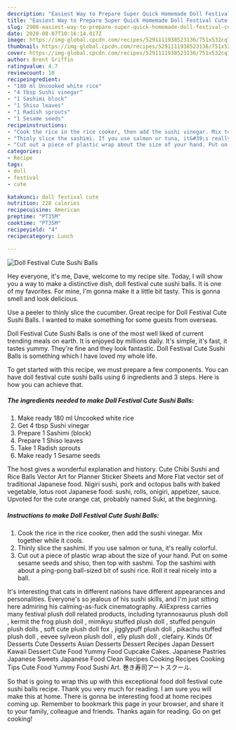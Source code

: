 ```yaml
---
description: "Easiest Way to Prepare Super Quick Homemade Doll Festival Cute Sushi Balls"
title: "Easiest Way to Prepare Super Quick Homemade Doll Festival Cute Sushi Balls"
slug: 2908-easiest-way-to-prepare-super-quick-homemade-doll-festival-cute-sushi-balls
date: 2020-08-07T10:16:14.017Z
image: https://img-global.cpcdn.com/recipes/5291111938523136/751x532cq70/doll-festival-cute-sushi-balls-recipe-main-photo.jpg
thumbnail: https://img-global.cpcdn.com/recipes/5291111938523136/751x532cq70/doll-festival-cute-sushi-balls-recipe-main-photo.jpg
cover: https://img-global.cpcdn.com/recipes/5291111938523136/751x532cq70/doll-festival-cute-sushi-balls-recipe-main-photo.jpg
author: Brent Griffin
ratingvalue: 4.7
reviewcount: 10
recipeingredient:
- "180 ml Uncooked white rice"
- "4 tbsp Sushi vinegar"
- "1 Sashimi block"
- "1 Shiso leaves"
- "1 Radish sprouts"
- "1 Sesame seeds"
recipeinstructions:
- "Cook the rice in the rice cooker, then add the sushi vinegar. Mix together while it cools."
- "Thinly slice the sashimi. If you use salmon or tuna, it&#39;s really colorful."
- "Cut out a piece of plastic wrap about the size of your hand. Put on some sesame seeds and shiso, then top with sashmi. Top the sashimi with about a ping-pong ball-sized bit of sushi rice. Roll it real nicely into a ball."
categories:
- Recipe
tags:
- doll
- festival
- cute

katakunci: doll festival cute 
nutrition: 228 calories
recipecuisine: American
preptime: "PT35M"
cooktime: "PT35M"
recipeyield: "4"
recipecategory: Lunch

---
```



![Doll Festival Cute Sushi Balls](https://img-global.cpcdn.com/recipes/5291111938523136/751x532cq70/doll-festival-cute-sushi-balls-recipe-main-photo.jpg)

Hey everyone, it's me, Dave, welcome to my recipe site. Today, I will show you a way to make a distinctive dish, doll festival cute sushi balls. It is one of my favorites. For mine, I'm gonna make it a little bit tasty. This is gonna smell and look delicious.

Use a peeler to thinly slice the cucumber. Great recipe for Doll Festival Cute Sushi Balls. I wanted to make something for some guests from overseas.

Doll Festival Cute Sushi Balls is one of the most well liked of current trending meals on earth. It is enjoyed by millions daily. It's simple, it's fast, it tastes yummy. They're fine and they look fantastic. Doll Festival Cute Sushi Balls is something which I have loved my whole life.


To get started with this recipe, we must prepare a few components. You can have doll festival cute sushi balls using 6 ingredients and 3 steps. Here is how you can achieve that.

<!--inarticleads1-->

##### The ingredients needed to make Doll Festival Cute Sushi Balls:

1. Make ready 180 ml Uncooked white rice
1. Get 4 tbsp Sushi vinegar
1. Prepare 1 Sashimi (block)
1. Prepare 1 Shiso leaves
1. Take 1 Radish sprouts
1. Make ready 1 Sesame seeds


The host gives a wonderful explanation and history. Cute Chibi Sushi and Rice Balls Vector Art for Planner Sticker Sheets and More Flat vector set of traditional Japanese food. Nigiri sushi, pork and octopus balls with baked vegetable, lotus root Japanese food: sushi, rolls, onigiri, appetizer, sauce. Upvoted for the cute orange cat, probably named Suki, at the beginning. 

<!--inarticleads2-->

##### Instructions to make Doll Festival Cute Sushi Balls:

1. Cook the rice in the rice cooker, then add the sushi vinegar. Mix together while it cools.
1. Thinly slice the sashimi. If you use salmon or tuna, it&#39;s really colorful.
1. Cut out a piece of plastic wrap about the size of your hand. Put on some sesame seeds and shiso, then top with sashmi. Top the sashimi with about a ping-pong ball-sized bit of sushi rice. Roll it real nicely into a ball.


It&#39;s interesting that cats in different nations have different appearances and personalities. Everyone&#39;s so jealous of his sushi skills, and I&#39;m just sitting here admiring his calming-as-fuck cinematography. AliExpress carries many festival plush doll related products, including tyrannosaurus plush doll , kermit the frog plush doll , mimikyu stuffed plush doll , stuffed penguin plush dolls , soft cute plush doll fox , jigglypuff plush doll , pikachu stuffed plush doll , eevee sylveon plush doll , elly plush doll , clefairy. Kinds Of Desserts Cute Desserts Asian Desserts Dessert Recipes Japan Dessert Kawaii Dessert Cute Food Yummy Food Cupcake Cakes. Japanese Pastries Japanese Sweets Japanese Food Clean Recipes Cooking Recipes Cooking Tips Cute Food Yummy Food Sushi Art. 巻き寿司アートスクール. 

So that is going to wrap this up with this exceptional food doll festival cute sushi balls recipe. Thank you very much for reading. I am sure you will make this at home. There is gonna be interesting food at home recipes coming up. Remember to bookmark this page in your browser, and share it to your family, colleague and friends. Thanks again for reading. Go on get cooking!
